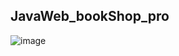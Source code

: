 ## JavaWeb_bookShop_pro
![image](https://user-images.githubusercontent.com/94349690/146678900-4a607ec8-1f44-4126-b341-1943e1d659d6.png)
